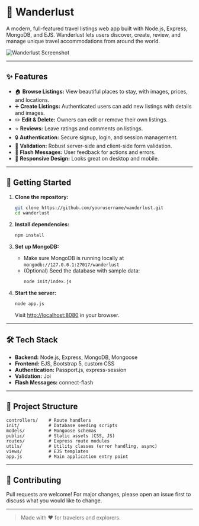 # 🧭 Wanderlust

A modern, full-featured travel listings web app built with Node.js, Express, MongoDB, and EJS. Wanderlust lets users discover, create, review, and manage unique travel accommodations from around the world.

![Wanderlust Screenshot](https://images.unsplash.com/photo-1625505826533-5c80aca7d157?auto=format&fit=crop&w=800&q=60)

---

## ✨ Features

- 🏠 **Browse Listings:** View beautiful places to stay, with images, prices, and locations.
- ➕ **Create Listings:** Authenticated users can add new listings with details and images.
- ✏️ **Edit & Delete:** Owners can edit or remove their own listings.
- ⭐ **Reviews:** Leave ratings and comments on listings.
- 🔒 **Authentication:** Secure signup, login, and session management.
- 🚦 **Validation:** Robust server-side and client-side form validation.
- 💬 **Flash Messages:** User feedback for actions and errors.
- 📱 **Responsive Design:** Looks great on desktop and mobile.

---

## 🚀 Getting Started

1. **Clone the repository:**
   ```sh
   git clone https://github.com/yourusername/wanderlust.git
   cd wanderlust
   ```

2. **Install dependencies:**
   ```sh
   npm install
   ```

3. **Set up MongoDB:**
   - Make sure MongoDB is running locally at `mongodb://127.0.0.1:27017/wanderlust`
   - (Optional) Seed the database with sample data:
     ```sh
     node init/index.js
     ```

4. **Start the server:**
   ```sh
   node app.js
   ```
   Visit [http://localhost:8080](http://localhost:8080) in your browser.

---

## 🛠️ Tech Stack

- **Backend:** Node.js, Express, MongoDB, Mongoose
- **Frontend:** EJS, Bootstrap 5, custom CSS
- **Authentication:** Passport.js, express-session
- **Validation:** Joi
- **Flash Messages:** connect-flash

---

## 📂 Project Structure

```
controllers/    # Route handlers
init/           # Database seeding scripts
models/         # Mongoose schemas
public/         # Static assets (CSS, JS)
routes/         # Express route modules
utils/          # Utility classes (error handling, async)
views/          # EJS templates
app.js          # Main application entry point
```

---

## 🙌 Contributing

Pull requests are welcome! For major changes, please open an issue first to discuss what you would like to change.

---

> Made with ❤️ for travelers and explorers.
